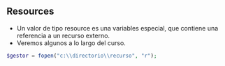 ## Resources
* Un valor de tipo resource es una variables especial, que contiene una referencia a un recurso externo.
* Veremos algunos a lo largo del curso.

```php
$gestor = fopen("c:\\directorio\\recurso", "r");
```